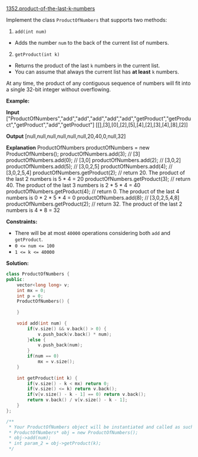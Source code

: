 [1352.product-of-the-last-k-numbers](https://leetcode.com/problems/product-of-the-last-k-numbers/)  

Implement the class `ProductOfNumbers` that supports two methods:

1. `add(int num)`

*   Adds the number `num` to the back of the current list of numbers.

2. `getProduct(int k)`

*   Returns the product of the last `k` numbers in the current list.
*   You can assume that always the current list has **at least** `k` numbers.

At any time, the product of any contiguous sequence of numbers will fit into a single 32-bit integer without overflowing.

**Example:**

**Input**
\["ProductOfNumbers","add","add","add","add","add","getProduct","getProduct","getProduct","add","getProduct"\]
\[\[\],\[3\],\[0\],\[2\],\[5\],\[4\],\[2\],\[3\],\[4\],\[8\],\[2\]\]

**Output**
\[null,null,null,null,null,null,20,40,0,null,32\]

**Explanation**
ProductOfNumbers productOfNumbers = new ProductOfNumbers();
productOfNumbers.add(3);        // \[3\]
productOfNumbers.add(0);        // \[3,0\]
productOfNumbers.add(2);        // \[3,0,2\]
productOfNumbers.add(5);        // \[3,0,2,5\]
productOfNumbers.add(4);        // \[3,0,2,5,4\]
productOfNumbers.getProduct(2); // return 20. The product of the last 2 numbers is 5 \* 4 = 20
productOfNumbers.getProduct(3); // return 40. The product of the last 3 numbers is 2 \* 5 \* 4 = 40
productOfNumbers.getProduct(4); // return 0. The product of the last 4 numbers is 0 \* 2 \* 5 \* 4 = 0
productOfNumbers.add(8);        // \[3,0,2,5,4,8\]
productOfNumbers.getProduct(2); // return 32. The product of the last 2 numbers is 4 \* 8 = 32 

**Constraints:**

*   There will be at most `40000` operations considering both `add` and `getProduct`.
*   `0 <= num <= 100`
*   `1 <= k <= 40000`  



**Solution:**  

```cpp
class ProductOfNumbers {
public:
    vector<long long> v;
    int mx = 0;
    int p = 0;
    ProductOfNumbers() {
        
    }
    
    void add(int num) {
        if(v.size() && v.back() > 0) {
            v.push_back(v.back() * num);
        }else {
            v.push_back(num);
        }
        if(num == 0)
            mx = v.size();
    }
    
    int getProduct(int k) {
        if(v.size() - k < mx) return 0;
        if(v.size() <= k) return v.back();
        if(v[v.size() - k - 1] == 0) return v.back();
        return v.back() / v[v.size() - k - 1];
    }
};

/**
 * Your ProductOfNumbers object will be instantiated and called as such:
 * ProductOfNumbers* obj = new ProductOfNumbers();
 * obj->add(num);
 * int param_2 = obj->getProduct(k);
 */
```
      
